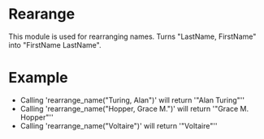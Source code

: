 Rearange
========

This module is used for rearranging names.
Turns "LastName, FirstName" into "FirstName LastName".

# Example

* Calling 'rearrange_name("Turing, Alan")' will return '"Alan Turing"''
* Calling 'rearrange_name("Hopper, Grace M.")' will return '"Grace M. Hopper"''
* Calling 'rearrange_name("Voltaire")' will return '"Voltaire"''